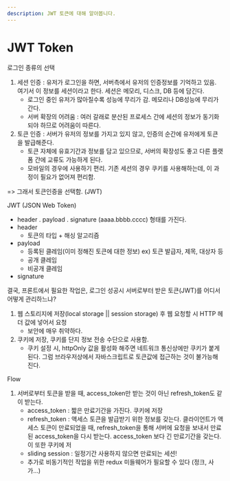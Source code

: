 ```yaml
---
description: JWT 토큰에 대해 알아봅니다.
---
```


# JWT Token

로그인 종류의 선택

1. 세션 인증 : 유저가 로그인을 하면, 서버측에서 유저의 인증정보를 기억하고 있음. 여기서 이 정보를 세션이라고 한다. 세션은 메모리, 디스크, DB 등에 담긴다.
   * 로그인 중인 유저가 많아질수록 성능에 무리가 감. 메모리나 DB성능에 무리가 간다.
   * 서버 확장의 어려움 : 여러 갈래로 분산된 프로세스 간에 세션의 정보가 동기화되야 하므로 어려움이 따른다.
2. 토큰 인증 : 서버가 유저의 정보를 가지고 있지 않고, 인증의 순간에 유저에게 토큰을 발급해준다.
   * 토큰 자체에 유효기간과 정보를 담고 있으므로, 서버의 확장성도 좋고 다른 플랫폼 간에 교류도 가능하게 된다.
   * 모바일의 경우에 사용하기 편리. 기존 세션의 경우 쿠키를 사용해하는데,  이 과정이 필요가 없어져 편리함.

=&gt; 그래서 토큰인증을 선택함. \(JWT\)



JWT \(JSON Web Token\)

* header . payload . signature \(aaaa.bbbb.cccc\) 형태를 가진다.
* header
  * 토큰의 타입 + 해싱 알고리즘
* payload
  * 등록된 클레임\(이미 정해진 토큰에 대한 정보\)  ex\) 토큰 발급자, 제목, 대상자 등
  * 공개 클레임
  * 비공개 클레임
* signature



결국, 프론트에서 필요한 작업은, 로그인 성공시 서버로부터 받은 토큰\(JWT\)를 어디서 어떻게 관리하느냐?

1. 웹 스토리지에 저장\(local storage \|\| session storage\) 후 웹 요청할 시 HTTP 헤더 값에 넣어서 요청 
   * 보안에 매우 취약하다.
2. 쿠키에 저장, 쿠키를 단지 정보 전송 수단으로 사용함.
   * 쿠키 설정 시, httpOnly 값을 활성화 해주면 네트워크 통신상에만 쿠키가 붙게 된다. 그럼 브라우저상에서 자바스크립트로 토큰값에 접근하는 것이 불가능해진다.



Flow

1. 서버로부터 토큰을 받을 때, access\_token만 받는 것이 아닌 refresh\_token도 같이 받는다.
   * access\_token : 짧은 만료기간을 가진다. 쿠키에 저장
   * refresh\_token : 액세스 토큰을 발급받기 위한 정보를 갖는다. 클라이언트가 액세스 토큰이 만료되었을 때, refresh\_token을 통해 서버에 요청을 보내서 만료된 access\_token을 다시 받는다. access\_token 보다 긴 만료기간을 갖는다. 이 또한 쿠키에 저
   * sliding session : 일정기간 사용하지 않으면 만료되는 세션! 
   * 추가로 비동기적인 작업을 위한 redux 미들웨어가 필요할 수 있다 \(정크, 사가...\)

 

